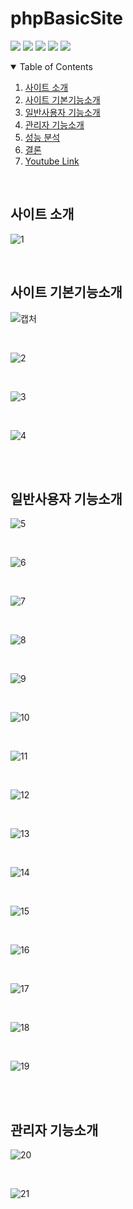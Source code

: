 # phpBasicSite
<p>
<img src="https://img.shields.io/badge/license-mit-green">
<img src="https://img.shields.io/github/issues/hongjin4790/SYE-project">
<img src="https://img.shields.io/badge/tag-v1.0.0-blue">
<img src="https://img.shields.io/badge/Xampp-2C2255?style=flat-square&logo=Xampp&logoColor=white"/>
<img src="https://img.shields.io/badge/PHP-121D33?style=flat-square&logo=PHP-SV&logoColor=white"/>
<br>
</p>

<!-- TABLE OF CONTENTS -->
<details open="open">
  <summary>Table of Contents</summary>
  <ol>
    <li><a href="#사이트-소개">사이트 소개</a></li>
    <li><a href="#사이트-기본기능소개">사이트 기본기능소개</a></li>
    <li><a href="#일반사용자-기능소개">일반사용자 기능소개</a></li>
    <li><a href="#관리자-기능소개">관리자 기능소개</a></li>
    <li><a href="#성능-분석">성능 분석</a></li>
    <li><a href="#결론">결론</a></li>
    <li><a href="https://www.youtube.com/watch?v=EDSXQ_lxfdk">Youtube Link</a></li>
  </ol>
</details>

<br>

## 사이트 소개

![1](https://user-images.githubusercontent.com/29851990/175826558-019b28f0-8daf-4ee8-94e4-98ce0c7d60c3.PNG)

<br>

## 사이트 기본기능소개

![캡처](https://user-images.githubusercontent.com/29851990/175826516-e64abd1f-cea9-4600-8a36-b680d7f57a20.PNG)

<br>

![2](https://user-images.githubusercontent.com/29851990/175826659-7d2d6321-d297-48b4-a9f3-c6f11226733b.PNG)

<br>

![3](https://user-images.githubusercontent.com/29851990/175826663-2bcd32e7-cc99-4cc9-9cff-f33f89d5d389.PNG)

<br>

![4](https://user-images.githubusercontent.com/29851990/175826665-39991105-83cc-4180-a6bf-9b4c3a5ff5c8.PNG)

<br><br>

## 일반사용자 기능소개

![5](https://user-images.githubusercontent.com/29851990/175826669-2c2806c0-263c-45c9-b248-b1e096db3eae.PNG)

<br>

![6](https://user-images.githubusercontent.com/29851990/175826672-d31bc4f3-280d-4681-b4ae-e394965f3108.PNG)

<br>

![7](https://user-images.githubusercontent.com/29851990/175826673-d328d357-4bca-4cf5-b7dc-86e5027fa653.PNG)

<br>

![8](https://user-images.githubusercontent.com/29851990/175826675-6fb54442-600f-4953-a09c-564b570e1bff.PNG)

<br>

![9](https://user-images.githubusercontent.com/29851990/175826846-99661b2e-dde4-4666-bf12-c03e67887c11.PNG)

<br>

![10](https://user-images.githubusercontent.com/29851990/175826851-40555cd5-2980-422a-bcc1-6abbb797864e.PNG)

<br>

![11](https://user-images.githubusercontent.com/29851990/175826854-e3642042-a6bc-4629-bfb0-3b462f17c76d.PNG)

<br>

![12](https://user-images.githubusercontent.com/29851990/175826857-cc284bd0-40e3-45b5-93d8-26922261f485.PNG)

<br>

![13](https://user-images.githubusercontent.com/29851990/175826859-ca6004e9-a611-43e1-b7d4-033fb5d0dfdf.PNG)

<br>

![14](https://user-images.githubusercontent.com/29851990/175826860-42999d5f-5f05-4350-aeb2-946fb9c944d2.PNG)

<br>

![15](https://user-images.githubusercontent.com/29851990/175826861-1b218bed-646f-46f1-9334-b943ff86773f.PNG)

<br>

![16](https://user-images.githubusercontent.com/29851990/175826863-2aa3d655-1bcc-47d2-8383-2795580491fe.PNG)

<br>

![17](https://user-images.githubusercontent.com/29851990/175826864-3cbe6eb9-d790-42f3-b5e8-ead840fe87d9.PNG)

<br>

![18](https://user-images.githubusercontent.com/29851990/175826865-6a1999a9-8a71-45ec-8b48-8d05f4940f37.PNG)

<br>

![19](https://user-images.githubusercontent.com/29851990/175826866-12c29fd4-a861-42e6-8ca6-3f6137beba31.PNG)

<br>
<br>

## 관리자 기능소개

![20](https://user-images.githubusercontent.com/29851990/175826985-53443166-8619-4874-b45f-e63304b7fd7e.PNG)

<br>

![21](https://user-images.githubusercontent.com/29851990/175826989-5ff80794-f56a-4088-ba5b-098889312ab0.PNG)

